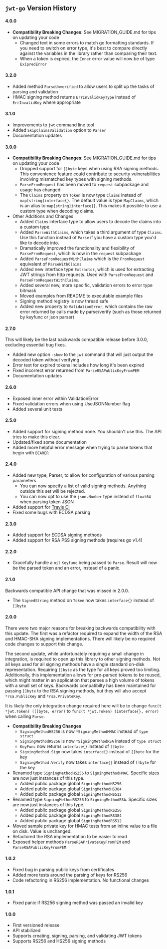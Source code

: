 ## `jwt-go` Version History

#### 4.0.0

* **Compatibility Breaking Changes**: See MIGRATION_GUIDE.md for tips on updating your code
	* Changed text in some errors to match go formatting standards. If you need to switch on error type, it's best to compare directly against the variables in the library rather than comparing their text.
	* When a token is expired, the `Inner` error value will now be of type `ExipredError`

#### 3.2.0

* Added method `ParseUnverified` to allow users to split up the tasks of parsing and validation
* HMAC signing method returns `ErrInvalidKeyType` instead of `ErrInvalidKey` where appropriate

#### 3.1.0

* Improvements to `jwt` command line tool
* Added `SkipClaimsValidation` option to `Parser`
* Documentation updates

#### 3.0.0

* **Compatibility Breaking Changes**: See MIGRATION_GUIDE.md for tips on updating your code
	* Dropped support for `[]byte` keys when using RSA signing methods.  This convenience feature could contribute to security vulnerabilities involving mismatched key types with signing methods.
	* `ParseFromRequest` has been moved to `request` subpackage and usage has changed
	* The `Claims` property on `Token` is now type `Claims` instead of `map[string]interface{}`.  The default value is type `MapClaims`, which is an alias to `map[string]interface{}`.  This makes it possible to use a custom type when decoding claims.
* Other Additions and Changes
	* Added `Claims` interface type to allow users to decode the claims into a custom type
	* Added `ParseWithClaims`, which takes a third argument of type `Claims`.  Use this function instead of `Parse` if you have a custom type you'd like to decode into.
	* Dramatically improved the functionality and flexibility of `ParseFromRequest`, which is now in the `request` subpackage
	* Added `ParseFromRequestWithClaims` which is the `FromRequest` equivalent of `ParseWithClaims`
	* Added new interface type `Extractor`, which is used for extracting JWT strings from http requests.  Used with `ParseFromRequest` and `ParseFromRequestWithClaims`.
	* Added several new, more specific, validation errors to error type bitmask
	* Moved examples from README to executable example files
	* Signing method registry is now thread safe
	* Added new property to `ValidationError`, which contains the raw error returned by calls made by parse/verify (such as those returned by keyfunc or json parser)

#### 2.7.0

This will likely be the last backwards compatible release before 3.0.0, excluding essential bug fixes.

* Added new option `-show` to the `jwt` command that will just output the decoded token without verifying
* Error text for expired tokens includes how long it's been expired
* Fixed incorrect error returned from `ParseRSAPublicKeyFromPEM`
* Documentation updates

#### 2.6.0

* Exposed inner error within ValidationError
* Fixed validation errors when using UseJSONNumber flag
* Added several unit tests

#### 2.5.0

* Added support for signing method none.  You shouldn't use this.  The API tries to make this clear.
* Updated/fixed some documentation
* Added more helpful error message when trying to parse tokens that begin with `BEARER `

#### 2.4.0

* Added new type, Parser, to allow for configuration of various parsing parameters
	* You can now specify a list of valid signing methods.  Anything outside this set will be rejected.
	* You can now opt to use the `json.Number` type instead of `float64` when parsing token JSON
* Added support for [Travis CI](https://travis-ci.org/dgrijalva/jwt-go)
* Fixed some bugs with ECDSA parsing

#### 2.3.0

* Added support for ECDSA signing methods
* Added support for RSA PSS signing methods (requires go v1.4)

#### 2.2.0

* Gracefully handle a `nil` `Keyfunc` being passed to `Parse`.  Result will now be the parsed token and an error, instead of a panic.

#### 2.1.0

Backwards compatible API change that was missed in 2.0.0.

* The `SignedString` method on `Token` now takes `interface{}` instead of `[]byte`

#### 2.0.0

There were two major reasons for breaking backwards compatibility with this update.  The first was a refactor required to expand the width of the RSA and HMAC-SHA signing implementations.  There will likely be no required code changes to support this change.

The second update, while unfortunately requiring a small change in integration, is required to open up this library to other signing methods.  Not all keys used for all signing methods have a single standard on-disk representation.  Requiring `[]byte` as the type for all keys proved too limiting.  Additionally, this implementation allows for pre-parsed tokens to be reused, which might matter in an application that parses a high volume of tokens with a small set of keys.  Backwards compatibilty has been maintained for passing `[]byte` to the RSA signing methods, but they will also accept `*rsa.PublicKey` and `*rsa.PrivateKey`.

It is likely the only integration change required here will be to change `func(t *jwt.Token) ([]byte, error)` to `func(t *jwt.Token) (interface{}, error)` when calling `Parse`.

* **Compatibility Breaking Changes**
	* `SigningMethodHS256` is now `*SigningMethodHMAC` instead of `type struct`
	* `SigningMethodRS256` is now `*SigningMethodRSA` instead of `type struct`
	* `KeyFunc` now returns `interface{}` instead of `[]byte`
	* `SigningMethod.Sign` now takes `interface{}` instead of `[]byte` for the key
	* `SigningMethod.Verify` now takes `interface{}` instead of `[]byte` for the key
* Renamed type `SigningMethodHS256` to `SigningMethodHMAC`.  Specific sizes are now just instances of this type.
    * Added public package global `SigningMethodHS256`
    * Added public package global `SigningMethodHS384`
    * Added public package global `SigningMethodHS512`
* Renamed type `SigningMethodRS256` to `SigningMethodRSA`.  Specific sizes are now just instances of this type.
    * Added public package global `SigningMethodRS256`
    * Added public package global `SigningMethodRS384`
    * Added public package global `SigningMethodRS512`
* Moved sample private key for HMAC tests from an inline value to a file on disk.  Value is unchanged.
* Refactored the RSA implementation to be easier to read
* Exposed helper methods `ParseRSAPrivateKeyFromPEM` and `ParseRSAPublicKeyFromPEM`

#### 1.0.2

* Fixed bug in parsing public keys from certificates
* Added more tests around the parsing of keys for RS256
* Code refactoring in RS256 implementation.  No functional changes

#### 1.0.1

* Fixed panic if RS256 signing method was passed an invalid key

#### 1.0.0

* First versioned release
* API stabilized
* Supports creating, signing, parsing, and validating JWT tokens
* Supports RS256 and HS256 signing methods